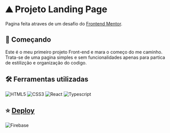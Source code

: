 # ⛰ Projeto Landing Page

Pagina feita atraves de um desafio do [Frontend Mentor](https://www.frontendmentor.io/).

## 🚀 Começando
Este é o meu primeiro projeto Front-end e mara o começo do me caminho.
Trata-se de uma pagina simples e sem funcionalidades apenas para partica de estilizção e organização do codigo.

## 🛠️ Ferramentas utilizadas
![HTML5](https://img.shields.io/badge/HTML5-E34F26?style=for-the-badge&logo=html5&logoColor=white) ![CSS3](https://img.shields.io/badge/CSS3-1572B6?style=for-the-badge&logo=css3&logoColor=white) ![React](https://img.shields.io/badge/React-20232A?style=for-the-badge&logo=react&logoColor=61DAFB) ![Typescript](https://img.shields.io/badge/TypeScript-007ACC?style=for-the-badge&logo=typescript&logoColor=white)

## ⭐ [Deploy](https://denisnascimento04.github.io/Larning_Page_1/)

![Firebase](https://firebasestorage.googleapis.com/v0/b/banco-de-imagens-9d0af.appspot.com/o/landing-page%2FCapturar.JPG?alt=media&token=2c3c0ef4-9aff-43a6-9362-a66c7a275bf6)